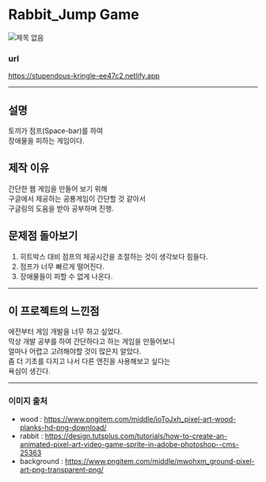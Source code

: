 # Rabbit_Jump Game
![제목 없음](https://user-images.githubusercontent.com/105787985/174131433-0c1e850d-5dc2-45e8-9951-dd077ac0c49e.jpg)

### url
https://stupendous-kringle-ee47c2.netlify.app

--------

## 설명
토끼가 점프(Space-bar)를 하여</br>
장애물을 피하는 게임이다.

## 제작 이유
간단한 웹 게임을 만들어 보기 위해 </br>
구글에서 제공하는 공룡게임이 간단할 것 같아서 </br>
구글링의 도움을 받아 공부하며 진행.

## 문제점 돌아보기

1. 히트박스 대비 점프의 체공시간을 조절하는 것이 생각보다 힘들다.
2. 점프가 너무 빠르게 떨어진다.
3. 장애물들이 피할 수 없게 나온다.

--------

## 이 프로젝트의 느낀점
에전부터 게임 개발을 너무 하고 싶었다.</br>
막상 개발 공부를 하여 간단하다고 하는 게임을 만들어보니 </br>
얼마나 어렵고 고려해야할 것이 많은지 알았다.</br>
좀 더 기초를 다지고 나서 다른 엔진을 사용해보고 싶다는<br>
욕심이 생긴다.


--------

### 이미지 출처
- wood : https://www.pngitem.com/middle/ioToJxh_pixel-art-wood-planks-hd-png-download/
- rabbit : https://design.tutsplus.com/tutorials/how-to-create-an-animated-pixel-art-video-game-sprite-in-adobe-photoshop--cms-25363
- background : https://www.pngitem.com/middle/mwohxm_ground-pixel-art-png-transparent-png/
